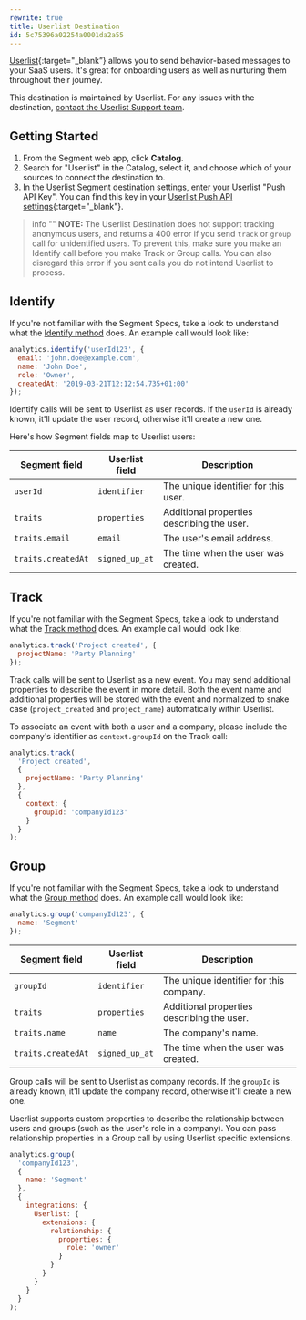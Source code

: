```yaml
---
rewrite: true
title: Userlist Destination
id: 5c75396a02254a0001da2a55
---
```

[Userlist](https://userlist.com/?utm_source=segmentio&utm_medium=docs&utm_campaign=partners){:target="_blank”} allows you to send behavior-based messages to your SaaS users. It's great for onboarding users as well as nurturing them throughout their journey.

This destination is maintained by Userlist. For any issues with the destination, [contact the Userlist Support team](mailto:support@userlist.com).


## Getting Started



1.  From the Segment web app, click **Catalog**.
2.  Search for "Userlist" in the Catalog, select it, and choose which of your sources to connect the destination to.
3.  In the Userlist Segment destination settings, enter your Userlist "Push API Key". You can find this key in your [Userlist Push API settings](https://app.userlist.com/settings/push){:target="_blank"}.

> info ""
> **NOTE:** The Userlist Destination does not support tracking anonymous users, and returns a 400 error if you send `track` or `group` call for unidentified users. To prevent this, make sure you make an Identify call before you make Track or Group calls. You can also disregard this error if you sent calls you do not intend Userlist to process.

## Identify

If you're not familiar with the Segment Specs, take a look to understand what the [Identify method](/docs/connections/spec/identify/) does. An example call would look like:

```javascript
analytics.identify('userId123', {
  email: 'john.doe@example.com',
  name: 'John Doe',
  role: 'Owner',
  createdAt: '2019-03-21T12:12:54.735+01:00'
});
```

Identify calls will be sent to Userlist as user records. If the `userId` is already known, it'll update the user record, otherwise it'll create a new one.

Here's how Segment fields map to Userlist users:

| Segment field      | Userlist field | Description                                |
| ------------------ | -------------- | ------------------------------------------ |
| `userId`           | `identifier`   | The unique identifier for this user.       |
| `traits`           | `properties`   | Additional properties describing the user. |
| `traits.email`     | `email`        | The user's email address.                  |
| `traits.createdAt` | `signed_up_at` | The time when the user was created.        |

## Track

If you're not familiar with the Segment Specs, take a look to understand what the [Track method](/docs/connections/spec/track/) does. An example call would look like:

```javascript
analytics.track('Project created', {
  projectName: 'Party Planning'
});
```

Track calls will be sent to Userlist as a new event. You may send additional properties to describe the event in more detail. Both the event name and additional properties will be stored with the event and normalized to snake case (`project_created` and `project_name`) automatically within Userlist.

To associate an event with both a user and a company, please include the company's identifier as `context.groupId` on the Track call:

```javascript
analytics.track(
  'Project created',
  {
    projectName: 'Party Planning'
  },
  {
    context: {
      groupId: 'companyId123'
    }
  }
);
```

## Group

If you're not familiar with the Segment Specs, take a look to understand what the [Group method](/docs/connections/spec/group/) does. An example call would look like:

```javascript
analytics.group('companyId123', {
  name: 'Segment'
});
```

| Segment field      | Userlist field | Description                                |
| ------------------ | -------------- | ------------------------------------------ |
| `groupId`          | `identifier`   | The unique identifier for this company.    |
| `traits`           | `properties`   | Additional properties describing the user. |
| `traits.name`      | `name`         | The company's name.                        |
| `traits.createdAt` | `signed_up_at` | The time when the user was created.        |

Group calls will be sent to Userlist as company records. If the `groupId` is already known, it'll update the company record, otherwise it'll create a new one.

Userlist supports custom properties to describe the relationship between users and groups (such as the user's role in a company). You can pass relationship properties in a Group call by using Userlist specific extensions.

```javascript
analytics.group(
  'companyId123',
  {
    name: 'Segment'
  },
  {
    integrations: {
      Userlist: {
        extensions: {
          relationship: {
            properties: {
              role: 'owner'
            }
          }
        }
      }
    }
  }
);
```
